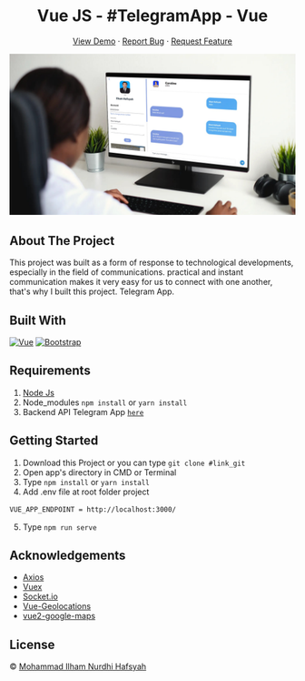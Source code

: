 <h1 align='center'>Vue JS - #TelegramApp - Vue</h1>
  <p align="center">
    <a href="https://telegramchat.netlify.app/">View Demo</a>
    ·
    <a href="https://github.com/IlhamHafsyah/Telegram-vue/issues">Report Bug</a>
    ·
    <a href="https://github.com/IlhamHafsyah/Telegram-vue/issues">Request Feature</a>
  </p>

![Image Banner](https://raw.githubusercontent.com/IlhamHafsyah/Telegram-vue/main/bannerTele.jpg)

## About The Project

This project was built as a form of response to technological developments, especially in the field of communications. practical and instant communication makes it very easy for us to connect with one another, that's why I built this project. Telegram App.

## Built With

[![Vue](https://img.shields.io/badge/Vue-v2.6.11-green)](https://github.com/vuejs/vue)
[![Bootstrap](https://img.shields.io/badge/Bootstrap-v4.5.x-blue)](https://github.com/bootstrap-vue/bootstrap-vue)

## Requirements

1. <a href="https://nodejs.org/en/download/">Node Js</a>
2. Node_modules `npm install` or `yarn install`
3. Backend API Telegram App [`here`](https://github.com/IlhamHafsyah/Telegram-Express)

## Getting Started

1. Download this Project or you can type `git clone #link_git`
2. Open app's directory in CMD or Terminal
3. Type `npm install` or `yarn install`
4. Add .env file at root folder project

```sh
VUE_APP_ENDPOINT = http://localhost:3000/
```

5. Type `npm run serve`

## Acknowledgements

- [Axios](https://www.npmjs.com/package/axios)
- [Vuex](https://vuex.vuejs.org/)
- [Socket.io](https://www.npmjs.com/package/socket.io)
- [Vue-Geolocations](https://www.npmjs.com/package/vue-browser-geolocation)
- [vue2-google-maps](https://www.npmjs.com/package/vue2-google-maps)

## License

© [Mohammad Ilham Nurdhi Hafsyah](https://github.com/IlhamHafsyah/)

